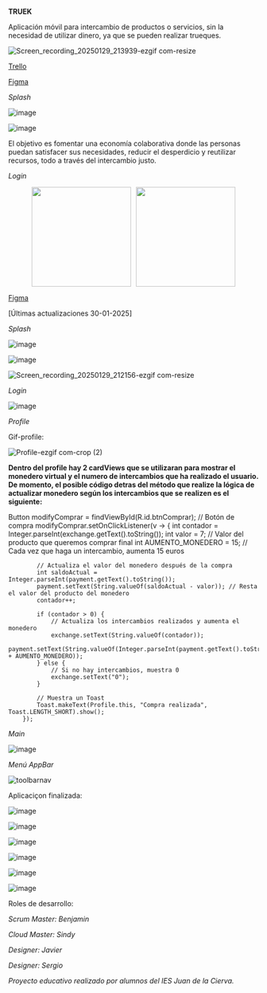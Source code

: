 **TRUEK**

Aplicación móvil para intercambio de productos o servicios, sin la necesidad de utilizar dinero, ya que se pueden realizar trueques. 

![Screen_recording_20250129_213939-ezgif com-resize](https://github.com/user-attachments/assets/bbfdb1c2-75d3-4a9b-a46f-8f4c6e6102f2)





[Trello](https://trello.com/invite/b/674da37a74943d6ec98d884d/ATTI4506a54cb7a89d297eabd50201a6eaccCEE87838/truek)

[Figma](https://www.figma.com/design/g5gElOIdZWXgq2P8IEJk5P/Truek?node-id=0-1&p=f&t=Wh73LkqWBYenrGI8-0)


*Splash*


![image](https://github.com/user-attachments/assets/294b8039-f587-44d9-bef3-6896ec8cdf32)




![image](https://github.com/user-attachments/assets/5b278731-dc9d-45d4-8e8a-dc8a3826aed9)






El objetivo es fomentar una economía colaborativa donde las personas puedan satisfacer sus necesidades, reducir el
desperdicio y reutilizar recursos, todo a través del intercambio justo.



*Login*


<div style="display: flex; justify-content: center;">
  <img src="![image](https://github.com/user-attachments/assets/c090b980-b671-406e-846b-9e584a9de668)" width="200" style="margin-right: 10px;"/>
  <img src="![image](https://github.com/user-attachments/assets/d61ec46a-9676-4242-b03f-2d88264e5463)" width="200" />
</div>













[Figma](https://www.figma.com/design/g5gElOIdZWXgq2P8IEJk5P/Truek?node-id=0-1&p=f&t=Wh73LkqWBYenrGI8-0)



[Últimas actualizaciones 30-01-2025]


*Splash*

![image](https://github.com/user-attachments/assets/fe36a831-5744-4783-b0a8-a6b3f70678cb)


![image](https://github.com/user-attachments/assets/6f0e9065-7cea-44ec-a313-1db72baa34e9)



![Screen_recording_20250129_212156-ezgif com-resize](https://github.com/user-attachments/assets/3279f8b9-4ca8-4d8a-ae1e-88ace05fc054)



*Login*

![image](https://github.com/user-attachments/assets/a3096595-acac-4b45-bdb4-fd4910a0ebe8)




*Profile*


Gif-profile:



![Profile-ezgif com-crop (2)](https://github.com/user-attachments/assets/7118111f-1481-4e15-b72e-ba17491542a0)


**Dentro del profile hay 2 cardViews que se utilizaran para mostrar el monedero virtual y el numero de intercambios que ha realizado el usuario. 
De momento, el posible código detras del método que realize la lógica de actualizar monedero según los intercambios que se realizen es el siguiente:**


Button modifyComprar = findViewById(R.id.btnComprar);  // Botón de compra
        modifyComprar.setOnClickListener(v -> {
            int contador = Integer.parseInt(exchange.getText().toString());
            int valor = 7; // Valor del producto que queremos comprar
            final int AUMENTO_MONEDERO = 15; // Cada vez que haga un intercambio, aumenta 15 euros

            // Actualiza el valor del monedero después de la compra
            int saldoActual = Integer.parseInt(payment.getText().toString());
            payment.setText(String.valueOf(saldoActual - valor)); // Resta el valor del producto del monedero
            contador++;

            if (contador > 0) {
                // Actualiza los intercambios realizados y aumenta el monedero
                exchange.setText(String.valueOf(contador));
                payment.setText(String.valueOf(Integer.parseInt(payment.getText().toString()) + AUMENTO_MONEDERO));
            } else {
                // Si no hay intercambios, muestra 0
                exchange.setText("0");
            }

            // Muestra un Toast
            Toast.makeText(Profile.this, "Compra realizada", Toast.LENGTH_SHORT).show();
        });


*Main*


![image](https://github.com/user-attachments/assets/ef54629b-3702-422f-9c41-6bbe28247c40)


*Menú AppBar*



![toolbarnav](https://github.com/user-attachments/assets/c06befa0-417e-43ad-94c9-436fac257571)


Aplicaciçon finalizada: 

![image](https://github.com/user-attachments/assets/4a1b0249-14f4-4ec2-80b4-9d60eca7f263)

![image](https://github.com/user-attachments/assets/1aed303e-4b29-43b2-b9d3-0e490e5014e6)

![image](https://github.com/user-attachments/assets/94e7c410-51b1-4566-b45c-bb6435a33184)


![image](https://github.com/user-attachments/assets/85f44915-c29c-4da5-9c9f-fdc840877ba8)

![image](https://github.com/user-attachments/assets/cf17aff8-38ee-4c8b-b1c6-8ac8cc0218cb)

![image](https://github.com/user-attachments/assets/ed978a8a-d698-4db9-a19f-f9da3ca5d8d4)


Roles de desarrollo:  

*Scrum Master: Benjamin*

*Cloud Master: Sindy*

*Designer: Javier*

*Designer: Sergio*



*Proyecto educativo realizado por alumnos del IES Juan de la Cierva.*



